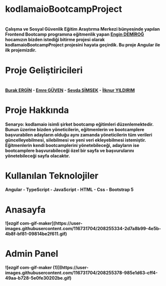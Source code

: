 <h1>kodlamaioBootcampProject<h1>
<h4>Çalışma ve Sosyal Güvenlik Eğitim Araştırma Merkezi bünyesinde yapılan Frontend Bootcamp programına eğitmenlik yapan <a href="https://github.com/engindemirog">Engin DEMİROĞ</a> hocamızın bizden istediği bitirme projesi olarak kodlamaioBootcampProject projesini hayata geçirdik. Bu proje Angular ile ilk projemizdir.<h4>
<h1>Proje Geliştiricileri<h1>
<h4><a href="https://github.com/Burak006">Burak ERGİN</a> - <a href="https://github.com/EmreGuven">Emre GÜVEN</a> - <a href="https://github.com/SevdaSimsek">Sevda ŞİMŞEK</a> - <a href="https://github.com/ilknur88">İlknur YILDIRIM</a><h4>
<h1>Proje Hakkında</h1>
<h4>Senaryo: kodlamaio isimli şirket bootcamp eğitimleri düzenlemektedir. Bunun üzerine bizden yöneticilerin, eğitmenlerin ve bootcamplere başvurabilen adayların olduğu aynı zamanda yöneticilerin tüm verileri güncelleyebilmesi, silebilmesi ve yeni veri ekleyebilmesi istemiştir. Eğitmenlerin kendi bootcamplerini yönetebileceği, adayların ise bootcamplere başvurabileceği özel bir sayfa ve başvurularını yönetebileceği sayfa olacaktır.<h4>
<h1>Kullanılan Teknolojiler</h1>
<h4>Angular - TypeScript - JavaScript - HTML - Css - Bootstrap 5<h/4>
<h1>Anasayfa</h1>
![ezgif com-gif-maker](https://user-images.githubusercontent.com/116731704/208255334-2d7a8b99-4e5b-4b8f-bf81-09814be2f611.gif)
<h1>Admin Panel</h1>
![ezgif com-gif-maker (1)](https://user-images.githubusercontent.com/116731704/208255378-985e1d63-cff4-49aa-b728-5e0fe30202be.gif)

